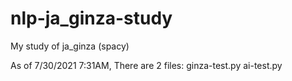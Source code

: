 # nlp-ja_ginza-study
My study of ja_ginza (spacy) 

As of 7/30/2021 7:31AM,
There are 2 files:
ginza-test.py
ai-test.py
